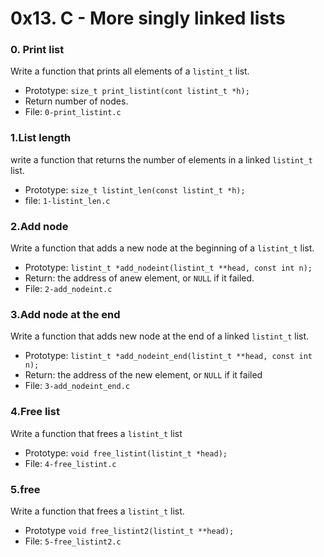 # 0x13. C - More singly linked lists

### 0. Print list

Write a function that prints all elements of a `listint_t` list.
- Prototype: `size_t print_listint(cont listint_t *h);`
- Return number of nodes.
- File: `0-print_listint.c`

### 1.List length

write a function that returns the number of elements in a linked `listint_t` list.
- Prototype: `size_t listint_len(const listint_t *h);`
- file: `1-listint_len.c`

### 2.Add node

Write a function that adds a new node at the beginning of a `listint_t` list.
- Prototype: `listint_t *add_nodeint(listint_t **head, const int n);`
- Return: the address of anew element, or `NULL` if it failed.
- File: `2-add_nodeint.c`

### 3.Add node at the end

Write a function that adds new node at the end of a linked `listint_t` list.
- Prototype: `listint_t *add_nodeint_end(listint_t **head, const int n);`
- Return: the address of the new element, or `NULL` if it failed
- File: `3-add_nodeint_end.c`

### 4.Free list

Write a function that frees a `listint_t` list
- Prototype: `void free_listint(listint_t *head);`
- File: `4-free_listint.c`

### 5.free
Write a function that frees a `listint_t` list.
- Prototype `void free_listint2(listint_t **head);`
- File: `5-free_listint2.c`
